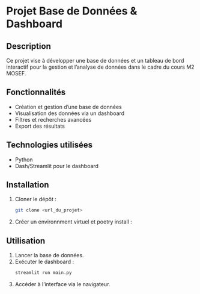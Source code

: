 # Projet Base de Données & Dashboard

## Description

Ce projet vise à développer une base de données et un tableau de bord interactif pour la gestion et l’analyse de données dans le cadre du cours M2 MOSEF.

## Fonctionnalités

- Création et gestion d’une base de données
- Visualisation des données via un dashboard
- Filtres et recherches avancées
- Export des résultats

## Technologies utilisées

- Python
- Dash/Streamlit pour le dashboard

## Installation

1. Cloner le dépôt :
    ```bash
    git clone <url_du_projet>
    ```
2. Créer un environnment virtuel et poetry install :


## Utilisation

1. Lancer la base de données.
2. Exécuter le dashboard :
    ```bash
    streamlit run main.py
    ```
3. Accéder à l’interface via le navigateur.
